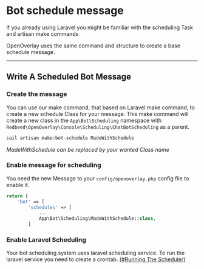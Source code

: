# Bot schedule message

If you already using Laravel you might be familiar with the scheduling Task and artisan make commands

OpenOverlay uses the same command and structure to create a base schedule message.

____

## Write A Scheduled Bot Message

### Create the message

You can use our make command, that based on Laravel make command, to create a new schedule Class for your message.
This make command will create a new class in the `App\Bot\Scheduling` namespace with `Redbeed\OpenOverlay\Console\Scheduling\ChatBotScheduling` as a parent.
```bash 
sail artisan make:bot-schedule MadeWithSchedule
```

*MadeWithSchedule can be replaced by your wanted Class name*

### Enable message for scheduling

You need the new Message to your `config/openoverlay.php` config file to enable it.
````php
return [
    'bot' => [
        'schedules' => [
            ...
            App\Bot\Scheduling\MadeWithSchedule::class,
        ]
````

### Enable Laravel Scheduling

Your bot scheduling system uses laravel scheduling service. To run the laravel service you need to create a crontab.
[(#Running The Scheduler)][laravel-schedular]

[laravel-schedular]: https://laravel.com/docs/8.x/scheduling#running-the-scheduler

